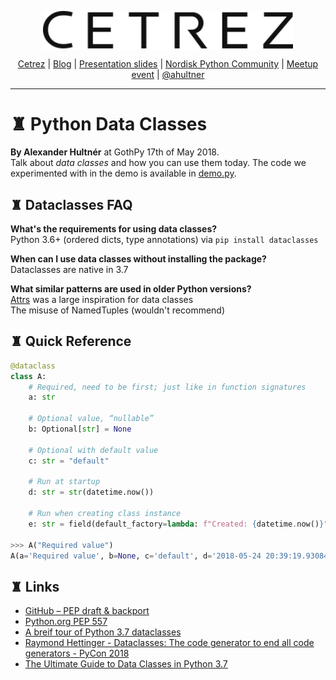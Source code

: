 
<p align="center">
  <a href="http://cetrez.com/"><img src="./res/cetrez.svg" alt="Hack the Castle" align="center" width="400"></a>
</p>
<p align="center">
	<a href="http://cetrez.com/" rel="nofollow" class="rich-diff-level-one">Cetrez</a> | <a href="http://blog.cetrez.com/" rel="nofollow" class="rich-diff-level-one">Blog</a> | <a href="http://slides.com/hultner/python-dataclasses-gothpy-alexander-hultner/fullscreen" rel="nofollow" class="rich-diff-level-one">Presentation slides</a> | <a href="https://www.facebook.com/groups/nordiskpython/" rel="nofollow" class="rich-diff-level-one">Nordisk Python Community</a> | <a href="https://www.meetup.com/GothPy/events/249499024/" rel="nofollow" class="rich-diff-level-one">Meetup event</a> | <a href="https://twitter.com/ahultner" rel="nofollow" class="rich-diff-level-one">@ahultner</a>
	<hr>
</p>

# ♜ Python Data Classes 
**By Alexander Hultnér** at GothPy 17th of May 2018.  
Talk about *data classes* and how you can use them today.
The code we experimented with in the demo is available in [demo.py](./demo.py).

## ♜ Dataclasses FAQ
**What's the requirements for using data classes?**   
Python 3.6+ (ordered dicts, type annotations) via `pip install dataclasses`   

**When can I use data classes without installing the package?**  
Dataclasses are native in 3.7  

**What similar patterns are used in older Python versions?**  
[Attrs](http://www.attrs.org/en/stable/) was a large inspiration for data classes  
The misuse of NamedTuples (wouldn't recommend)   

## ♜ Quick Reference
```python
@dataclass
class A:
	# Required, need to be first; just like in function signatures
	a: str
	
	# Optional value, “nullable”
	b: Optional[str] = None
	
	# Optional with default value
	c: str = "default"
	
	# Run at startup
	d: str = str(datetime.now())
	
	# Run when creating class instance
	e: str = field(default_factory=lambda: f"Created: {datetime.now()}") 
	
>>> A("Required value")
A(a='Required value', b=None, c='default', d='2018-05-24 20:39:19.930841', e='Created: 2018-05-24 20:40:05.762934')


```

## ♜ Links
- [GitHub – PEP draft & backport](https://github.com/ericvsmith/dataclasses)
- [Python.org PEP 557](https://www.python.org/dev/peps/pep-0557/)
- [A breif tour of Python 3.7 dataclasses](https://hackernoon.com/a-brief-tour-of-python-3-7-data-classes-22ee5e046517)
- [Raymond Hettinger - Dataclasses: The code generator to end all code generators - PyCon 2018](https://www.youtube.com/watch?v=T-TwcmT6Rcw)
- [The Ultimate Guide to Data Classes in Python 3.7](https://realpython.com/python-data-classes/)
